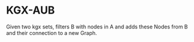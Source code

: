 # KGX-AUB
Given two kgx sets, filters B with nodes in A and adds these Nodes from B and their connection to a new Graph.
